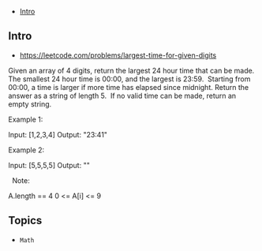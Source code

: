 - [Intro](#intro)

## Intro

- https://leetcode.com/problems/largest-time-for-given-digits

Given an array of 4 digits, return the largest 24 hour time that can be made.
The smallest 24 hour time is 00:00, and the largest is 23:59.  Starting from 00:00, a time is larger if more time has elapsed since midnight.
Return the answer as a string of length 5.  If no valid time can be made, return an empty string.
 

Example 1:

Input: [1,2,3,4]
Output: "23:41"


Example 2:

Input: [5,5,5,5]
Output: ""

 
Note:

A.length == 4
0 <= A[i] <= 9




## Topics

- `Math`


